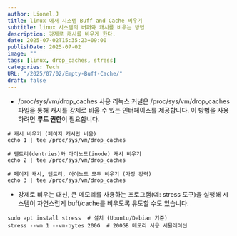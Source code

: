```yaml
---
author: Lionel.J
title: linux 에서 시스템 Buff and Cache 비우기
subtitle: linux 시스템의 버퍼와 캐시를 비우는 방법
description: 강제로 캐시를 비우게 한다.
date: 2025-07-02T15:35:23+09:00
publishDate: 2025-07-02
image: ""
tags: [linux, drop_caches, stress]
categories: Tech
URL: "/2025/07/02/Empty-Buff-Cache/"
draft: false
---
```


- /proc/sys/vm/drop_caches 사용
리눅스 커널은 /proc/sys/vm/drop_caches 파일을 통해 캐시를 강제로 비울 수 있는 인터페이스를 제공합니다. 이 방법을 사용하려면 **루트 권한**이 필요합니다.
```
# 캐시 비우기 (페이지 캐시만 비움)
echo 1 | tee /proc/sys/vm/drop_caches

# 덴트리(dentries)와 아이노드(inode) 캐시 비우기
echo 2 | tee /proc/sys/vm/drop_caches

# 페이지 캐시, 덴트리, 아이노드 모두 비우기 (가장 강력)
echo 3 | tee /proc/sys/vm/drop_caches
```

- 강제로 비우는 대신, 큰 메모리를 사용하는 프로그램(예: stress 도구)을 실행해 시스템이 자연스럽게 buff/cache를 비우도록 유도할 수도 있습니다.
```
sudo apt install stress  # 설치 (Ubuntu/Debian 기준)
stress --vm 1 --vm-bytes 200G  # 200GB 메모리 사용 시뮬레이션
```
